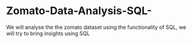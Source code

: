 # Zomato-Data-Analysis-SQL-
We will analyse the the zomato dataset using the functionality of SQL, we will try to bring insights using SQL 
